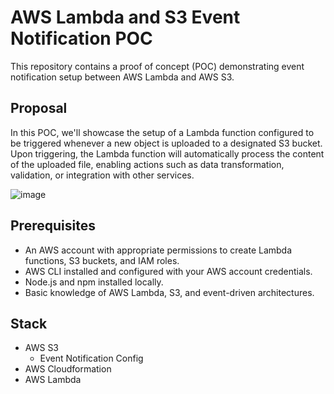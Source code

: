 # AWS Lambda and S3 Event Notification POC

This repository contains a proof of concept (POC) demonstrating event notification setup between AWS Lambda and AWS S3.

## Proposal
In this POC, we'll showcase the setup of a Lambda function configured to be triggered whenever a new object is uploaded to a designated S3 bucket. 
Upon triggering, the Lambda function will automatically process the content of the uploaded file, enabling actions such as data transformation, validation, or integration with other services. 

![image](https://github.com/edurodriguesdias/lambda-event-notification-poc/assets/24960126/e7f1f1ba-ea85-4995-851f-ec7f4f57e4d4)


## Prerequisites

- An AWS account with appropriate permissions to create Lambda functions, S3 buckets, and IAM roles.
- AWS CLI installed and configured with your AWS account credentials.
- Node.js and npm installed locally.
- Basic knowledge of AWS Lambda, S3, and event-driven architectures.


## Stack
* AWS S3
    * Event Notification Config
* AWS Cloudformation
* AWS Lambda

